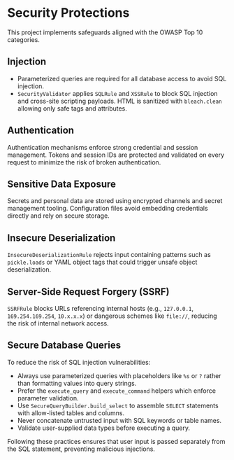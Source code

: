# Security Protections

This project implements safeguards aligned with the OWASP Top 10 categories.

## Injection

- Parameterized queries are required for all database access to avoid SQL injection.
- `SecurityValidator` applies `SQLRule` and `XSSRule` to block SQL injection
  and cross-site scripting payloads. HTML is sanitized with `bleach.clean`
  allowing only safe tags and attributes.

## Authentication

Authentication mechanisms enforce strong credential and session management. Tokens and session IDs are protected and validated on every request to minimize the risk of broken authentication.

## Sensitive Data Exposure

Secrets and personal data are stored using encrypted channels and secret management tooling. Configuration files avoid embedding credentials directly and rely on secure storage.

## Insecure Deserialization

`InsecureDeserializationRule` rejects input containing patterns such as `pickle.loads` or YAML object tags that could trigger unsafe object deserialization.

## Server-Side Request Forgery (SSRF)

`SSRFRule` blocks URLs referencing internal hosts (e.g., `127.0.0.1`, `169.254.169.254`, `10.x.x.x`) or dangerous schemes like `file://`, reducing the risk of internal network access.

## Secure Database Queries

To reduce the risk of SQL injection vulnerabilities:

- Always use parameterized queries with placeholders like `%s` or `?` rather than formatting values into query strings.
- Prefer the `execute_query` and `execute_command` helpers which enforce parameter validation.
- Use `SecureQueryBuilder.build_select` to assemble `SELECT` statements with
  allow-listed tables and columns.
- Never concatenate untrusted input with SQL keywords or table names.
- Validate user-supplied data types before executing a query.

Following these practices ensures that user input is passed separately from the SQL statement, preventing malicious injections.
